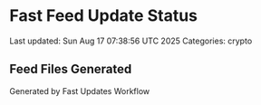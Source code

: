 # Fast Feed Update Status
Last updated: Sun Aug 17 07:38:56 UTC 2025
Categories: crypto

## Feed Files Generated

Generated by Fast Updates Workflow
